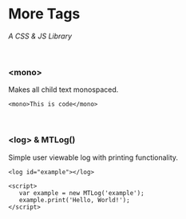 # More Tags
*A CSS & JS Library*

<br>

### \<mono\>
Makes all child text monospaced.
```
<mono>This is code</mono>
```

<br>

### \<log\> & MTLog()
Simple user viewable log with printing functionality.
```
<log id="example"></log>

<script>
   var example = new MTLog('example');
   example.print('Hello, World!');
</script>
```
